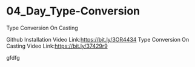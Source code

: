 # 04_Day_Type-Conversion
Type Conversion On Casting

Github Installation Video Link:https://bit.ly/3OR4434
Type Conversion On Casting Video Link:https://bit.ly/37429r9

gfdfg
